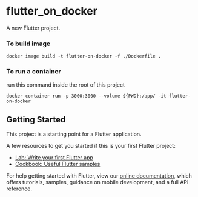 # flutter_on_docker

A new Flutter project.

### To build image
```
docker image build -t flutter-on-docker -f ./Dockerfile .   
```

### To run a container
run this command inside the root of this project
```
docker container run -p 3000:3000 --volume ${PWD}:/app/ -it flutter-on-docker
```

## Getting Started

This project is a starting point for a Flutter application.

A few resources to get you started if this is your first Flutter project:

- [Lab: Write your first Flutter app](https://flutter.dev/docs/get-started/codelab)
- [Cookbook: Useful Flutter samples](https://flutter.dev/docs/cookbook)

For help getting started with Flutter, view our
[online documentation](https://flutter.dev/docs), which offers tutorials,
samples, guidance on mobile development, and a full API reference.
